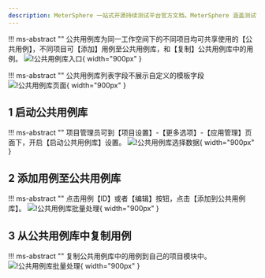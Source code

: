 ```yaml
---
description: MeterSphere 一站式开源持续测试平台官方文档。MeterSphere 涵盖测试管理、接口测试、UI 测试和性能测试等功能，全面兼容 JMeter、Selenium 等主流开源标准，有效助力开发和测试团队充分利用云弹性进行高度可 扩展的自动化测试，加速高质量的软件交付。
---
```


!!! ms-abstract ""
    公共用例库为同一工作空间下的不同项目均可共享使用的【公共用例】，不同项目可【添加】用例至公共用例库，和【复制】公共用例库中的用例。
![!公共用例库入口](../../../img/track/公共用例库入口.png){ width="900px" }

!!! ms-abstract ""
    公共用例库列表字段不展示自定义的模板字段
![!公共用例库页面](../../../img/track/公共用例库页面.png){ width="900px" }

## 1 启动公共用例库
!!! ms-abstract ""
    项目管理员可到【项目设置】-【更多选项】-【应用管理】页面下，开启【启动公共用例库】设置。
![!公共用例库选择数据](../../../img/track/启动公共用例库.png){ width="900px" }

## 2 添加用例至公共用例库
!!! ms-abstract ""
    点击用例【ID】或者【编辑】按钮，点击【添加到公共用例库】。
![!公共用例库批量处理](../../../img/track/添加用例至公共用例库.png){ width="900px" }

## 3 从公共用例库中复制用例
!!! ms-abstract ""
    复制公共用例库中的用例到自己的项目模块中。
![!公共用例库批量处理](../../../img/track/复制公共用例库中的用例.png){ width="900px" }